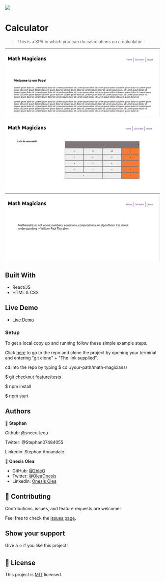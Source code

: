 ![](https://img.shields.io/badge/Microverse-blueviolet)

# Calculator

> This is a SPA in which you can do calculations on a calculator

![Homepage](./img/homepage.png)
![Calculator](./img/calpage.png)
![Quote](./img/quotepage.png)

## Built With

- React/JS
- HTML & CSS

## Live Demo


- [Live Demo](https://eloquent-bartik-1b997d.netlify.app/calculator)

### Setup

To get a local copy up and running follow these simple example steps.

Click [here](https://github.com/sneeu-leeu/math-magicians) to go to the repo and clone the project by opening your terminal and entering "git clone" + "The link supplied".

cd into the repo by typing
$ cd ./your-path/math-magicians/

$ git checkout feature/tests

$ npm install

$ npm start


## Authors

👤 **Stephan**

Github: @sneeu-leeu

Twitter: @Stephan07484055

Linkedin: Stephan Annandale

👤 **Onesis Olea**

- GitHub: [@2bleO](https://github.com/2bleO)
- Twitter: [@OleaOnesis](https://twitter.com/OleaOnesis)
- LinkedIn: [Onesis Olea](https://do.linkedin.com/in/onesis-olea)

## 🤝 Contributing

Contributions, issues, and feature requests are welcome!

Feel free to check the [issues page](https://github.com/sneeu-leeu/To-Do-List/issues/4).

## Show your support

Give a ⭐️ if you like this project!

## 📝 License

This project is [MIT](https://opensource.org/licenses/MIT) licensed.
